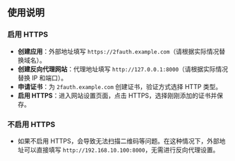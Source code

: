 ## 使用说明

### 启用 HTTPS

- **创建应用**：外部地址填写 `https://2fauth.example.com`（请根据实际情况替换域名）。
- **创建反向代理网站**：代理地址填写 `http://127.0.0.1:8000`（请根据实际情况替换 IP 和端口）。
- **申请证书**：为 `2fauth.example.com` 创建证书，验证方式选择 HTTP 类型。
- **启用 HTTPS**：进入网站设置页面，点击 HTTPS，选择刚刚添加的证书并保存。

### 不启用 HTTPS

- 如果不启用 HTTPS，会导致无法扫描二维码等问题。在这种情况下，外部地址可以直接填写 `http://192.168.10.100:8000`，无需进行反向代理设置。
